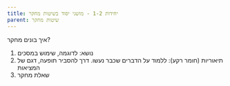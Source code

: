 ```yaml
---
title: יחידות 1-2 - מושגי יסוד בשיטות מחקר
parent: שיטות מחקר
---
```


איך בונים מחקר?
1. נושא: לדוגמה, שימוש במסכים
2. תיאוריות (חומר רקע): ללמוד על הדברים שכבר נעשו. דרך להסביר תופעה, דגם של המציאות
3. שאלת מחקר



<script src="https://utteranc.es/client.js"
        repo="AdiShamir/AdiShamir.github.io"
        issue-term="pathname"
        label="comment"
        theme="github-dark"
        crossorigin="anonymous"
        async>
</script>

